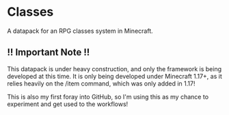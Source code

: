 # Classes
A datapack for an RPG classes system in Minecraft.

## !! Important Note !!
This datapack is under heavy construction, and only the framework is being developed at this time. It is only being developed under Minecraft 1.17+, as it relies heavily on the /item command, which was only added in 1.17!

This is also my first foray into GitHub, so I'm using this as my chance to experiment and get used to the workflows!
